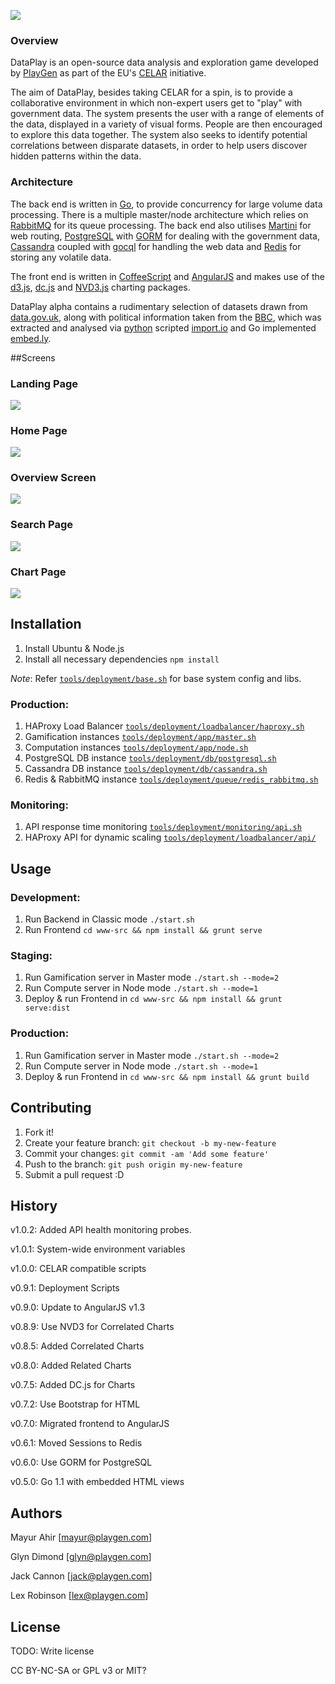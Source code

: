 ![](http://i.imgur.com/esjTHFE.png)

### Overview
DataPlay is an open-source data analysis and exploration game developed by [PlayGen](http://playgen.com/) as part of the EU's [CELAR](http://celarcloud.eu) initiative.

The aim of DataPlay, besides taking CELAR for a spin, is to provide a collaborative environment in which non-expert users get to "play" with government data. The system presents the user with a range of elements of the data, displayed in a variety of visual forms. People are then encouraged to explore this data together. The system also seeks to identify potential correlations between disparate datasets, in order to help users discover hidden patterns within the data.

### Architecture
The back end is written in [Go](http://golang.org/), to provide concurrency for large volume data processing. There is a multiple master/node architecture which relies on [RabbitMQ](http://www.rabbitmq.com/) for its queue processing. The back end also utilises [Martini](https://github.com/go-martini/martini) for web routing, [PostgreSQL](http://www.postgresql.org/) with [GORM](https://github.com/jinzhu/gorm) for dealing with the government data, [Cassandra](http://cassandra.apache.org/) coupled with [gocql](https://github.com/gocql/gocql) for handling the web data and [Redis](http://redis.io/) for storing any volatile data.

The front end is written in [CoffeeScript](http://coffeescript.org/) and [AngularJS](https://angularjs.org/) and makes use of the [d3.js](http://d3js.org/), [dc.js](http://dc-js.github.io/dc.js/) and [NVD3.js](http://nvd3.org/) charting packages.

DataPlay alpha contains a rudimentary selection of datasets drawn from [data.gov.uk](http://data.gov.uk/), along with political information taken from the [BBC](http://www.bbc.co.uk/news/), which was extracted and analysed via [python](https://www.python.org/) scripted [import.io](https://import.io/) and Go implemented [embed.ly](http://embed.ly/).

##Screens
### Landing Page
![](http://i.imgur.com/yJyJ4GC.png)

### Home Page
![](http://i.imgur.com/2vkyTVS.png)

### Overview Screen
![](http://i.imgur.com/N4kCiPG.png)

### Search Page
![](http://i.imgur.com/1ZYsaQb.png)

### Chart Page
![](http://i.imgur.com/cEakHPq.png)

## Installation

1. Install Ubuntu & Node.js
2. Install all necessary dependencies `npm install`

*Note*: Refer [`tools/deployment/base.sh`](tools/deployment/base.sh) for base system config and libs.

### Production:

1. HAProxy Load Balancer [`tools/deployment/loadbalancer/haproxy.sh`](tools/deployment/loadbalancer/haproxy.sh)
2. Gamification instances [`tools/deployment/app/master.sh`](tools/deployment/app/master.sh)
3. Computation instances [`tools/deployment/app/node.sh`](tools/deployment/app/node.sh)
4. PostgreSQL DB instance [`tools/deployment/db/postgresql.sh`](tools/deployment/db/postgresql.sh)
5. Cassandra DB instance [`tools/deployment/db/cassandra.sh`](tools/deployment/db/cassandra.sh)
6. Redis & RabbitMQ instance [`tools/deployment/queue/redis_rabbitmq.sh`](tools/deployment/queue/redis_rabbitmq.sh)

### Monitoring:

1. API response time monitoring [`tools/deployment/monitoring/api.sh`](tools/deployment/monitoring/api.sh)
2. HAProxy API for dynamic scaling [`tools/deployment/loadbalancer/api/`](tools/deployment/loadbalancer/api/)

## Usage

### Development:

1. Run Backend in Classic mode `./start.sh`
2. Run Frontend `cd www-src && npm install && grunt serve`

### Staging:

1. Run Gamification server in Master mode `./start.sh --mode=2`
2. Run Compute server in Node mode `./start.sh --mode=1`
3. Deploy & run Frontend in `cd www-src && npm install && grunt serve:dist`

### Production:

1. Run Gamification server in Master mode `./start.sh --mode=2`
2. Run Compute server in Node mode `./start.sh --mode=1`
3. Deploy & run Frontend in `cd www-src && npm install && grunt build`

## Contributing

1. Fork it!
2. Create your feature branch: `git checkout -b my-new-feature`
3. Commit your changes: `git commit -am 'Add some feature'`
4. Push to the branch: `git push origin my-new-feature`
5. Submit a pull request :D

## History

v1.0.2: 	Added API health monitoring probes.

v1.0.1: 	System-wide environment variables

v1.0.0: 	CELAR compatible scripts

v0.9.1: 	Deployment Scripts

v0.9.0: 	Update to AngularJS v1.3

v0.8.9: 	Use NVD3 for Correlated Charts

v0.8.5: 	Added Correlated Charts

v0.8.0: 	Added Related Charts

v0.7.5: 	Added DC.js for Charts

v0.7.2: 	Use Bootstrap for HTML

v0.7.0: 	Migrated frontend to AngularJS

v0.6.1: 	Moved Sessions to Redis

v0.6.0: 	Use GORM for PostgreSQL

v0.5.0: 	Go 1.1 with embedded HTML views

## Authors

Mayur Ahir [mayur@playgen.com]

Glyn Dimond [glyn@playgen.com]

Jack Cannon [jack@playgen.com]

Lex Robinson [lex@playgen.com]

## License

TODO: Write license

CC BY-NC-SA or GPL v3 or MIT?
